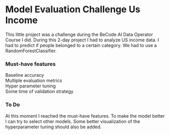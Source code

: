 # Model Evaluation Challenge Us Income

This little project was a challenge during the BeCode AI Data Operator Course I did. During this 2-day project I had to analyze US income data. I had to predict if people belonged to a certain category. We had to use a RandomForestClassifier.

### Must-have features
Baseline accuracy  
Multiple evaluation metrics  
Hyper parameter tuning  
Some time of validation strategy  

### To Do 
At this moment I reached the must-have features. To make the model better I can try to select other models. Some better visualization of the hyperparameter tuning should also be added.



